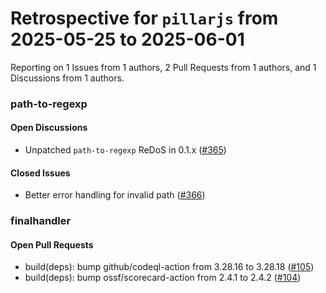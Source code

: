 # Retrospective for `pillarjs` from 2025-05-25 to 2025-06-01

Reporting on 1 Issues from 1 authors, 2 Pull Requests from 1 authors, and 1 Discussions from 1 authors.


### path-to-regexp

#### Open Discussions

- Unpatched `path-to-regexp` ReDoS in 0.1.x ([#365](https://github.com/pillarjs/path-to-regexp/discussions/365))

#### Closed Issues

- Better error handling for invalid path ([#366](https://github.com/pillarjs/path-to-regexp/issues/366))

### finalhandler

#### Open Pull Requests

- build(deps): bump github/codeql-action from 3.28.16 to 3.28.18 ([#105](https://github.com/pillarjs/finalhandler/pull/105))
- build(deps): bump ossf/scorecard-action from 2.4.1 to 2.4.2 ([#104](https://github.com/pillarjs/finalhandler/pull/104))